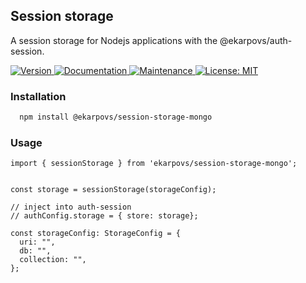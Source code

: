 ## Session storage 

A session storage for Nodejs applications with the @ekarpovs/auth-session.

<p>
  <a href="https://www.npmjs.com/package/@ekarpovs/session-storage-mongo" target="_blank">
    <img alt="Version" src="https://img.shields.io/npm/v/@ekarpovs/session-storage-mongo.svg">
  </a>
  <a href="https://github.com/ekarpovs/session-storage-mongo#readme" target="_blank">
    <img alt="Documentation" src="https://img.shields.io/badge/documentation-yes-brightgreen.svg" />
  </a>
  <a href="https://github.com/ekarpovs/session-storage-mongo/graphs/commit-activity" target="_blank">
    <img alt="Maintenance" src="https://img.shields.io/badge/Maintained%3F-yes-green.svg" />
  </a>
  <a href="https://github.com/ekarpovs/session-storage-mongo/blob/master/LICENSE" target="_blank">
    <img alt="License: MIT" src="https://img.shields.io/badge/License-MIT-yellow.svg" />
  </a>
</p>

### Installation
```bash
  npm install @ekarpovs/session-storage-mongo
```
### Usage
```
import { sessionStorage } from 'ekarpovs/session-storage-mongo';


const storage = sessionStorage(storageConfig);

// inject into auth-session
// authConfig.storage = { store: storage};

const storageConfig: StorageConfig = {
  uri: "",
  db: "",
  collection: "",
};


```
